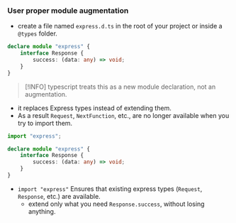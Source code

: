 ### User proper module augmentation
- create a file named `express.d.ts` in the root of your project or inside a `@types` folder.

```ts
declare module "express" {
	interface Response {
		success: (data: any) => void;
	}
}
```
> [!INFO] typescript treats this as a new module declaration, not an augmentation.
- it replaces Express types instead of extending them.
- As a result `Request`, `NextFunction`, etc., are no longer available when you try to import them.

```ts
import "express";

declare module "express" {
	interface Response {
		success: (data: any) => void;
	}
}
```
- `import "express"` Ensures that existing express types (`Request`, `Response`, etc.) are available.
	- extend only what you need `Response.success`, without losing anything.
